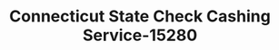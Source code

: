 ---
f_zip-code: 6702
f_state-code: CT
title: Connecticut State Check Cashing Service-15280
f_phone: 203-756-7803
f_city-only: Waterbury
f_address: 95 Thomaston Ave Waterbury
f_location-unique-id: '15280'
slug: connecticut-state-check-cashing-service-15280
updated-on: '2024-05-30T13:46:58.046Z'
created-on: '2024-05-30T13:36:59.803Z'
published-on: '2024-05-30T13:54:32.469Z'
f_city-state: cms/city/waterbury-ct.md
f_company: cms/company/connecticut-state-check-cashing-service.md
f_state: cms/state/connecticut.md
layout: '[payday-loan].html'
tags: payday-loan
---
